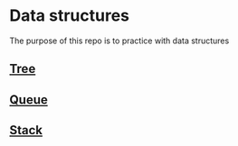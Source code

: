 # Data structures
The purpose of this repo is to practice with data structures

## [Tree](./Tree/Tree.js)

## [Queue](./Queue/Queue.js)

## [Stack](./Stack/Stack.js)

